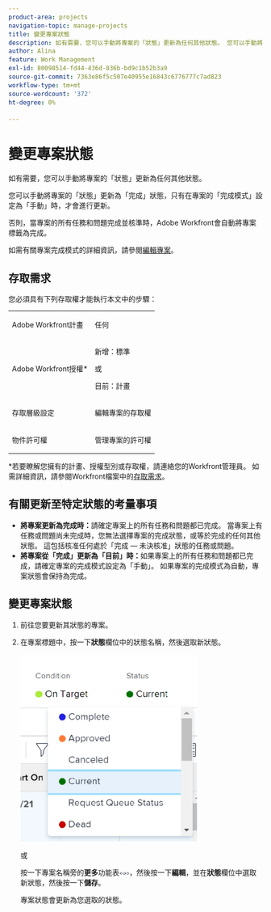 ```yaml
---
product-area: projects
navigation-topic: manage-projects
title: 變更專案狀態
description: 如有需要，您可以手動將專案的「狀態」更新為任何其他狀態。 您可以手動將專案的「狀態」更新為「完成」狀態，只有在專案的「完成模式」設定為「手動」時，才會進行更新。
author: Alina
feature: Work Management
exl-id: 80098514-fd44-436d-836b-bd9c1b52b3a9
source-git-commit: 7363e86f5c507e40955e16843c6776777c7ad823
workflow-type: tm+mt
source-wordcount: '372'
ht-degree: 0%

---
```


# 變更專案狀態

<!--Audited: 02/2024-->

如有需要，您可以手動將專案的「狀態」更新為任何其他狀態。

您可以手動將專案的「狀態」更新為「完成」狀態，只有在專案的「完成模式」設定為「手動」時，才會進行更新。

否則，當專案的所有任務和問題完成並核準時，Adobe Workfront會自動將專案標籤為完成。

如需有關專案完成模式的詳細資訊，請參閱[編輯專案](/help/quicksilver/manage-work/projects/manage-projects/edit-projects.md)。

## 存取需求

您必須具有下列存取權才能執行本文中的步驟：

<table style="table-layout:auto"> 
 <col> 
 <col> 
 <tbody> 
  <tr> 
   <td role="rowheader">Adobe Workfront計畫</td> 
   <td> <p>任何</p> </td> 
  </tr> 
  <tr> 
   <td role="rowheader">Adobe Workfront授權*</td> 
   <td> <p>新增：標準 </p> 
   或
   <p>目前：計畫 </p>
   </td> 
  </tr> 
  <tr> 
   <td role="rowheader">存取層級設定</td> 
   <td> <p>編輯專案的存取權</p> </td> 
  </tr> 
  <tr> 
   <td role="rowheader">物件許可權</td> 
   <td> <p>管理專案的許可權</p> </td> 
  </tr> 
 </tbody> 
</table>

&#42;若要瞭解您擁有的計畫、授權型別或存取權，請連絡您的Workfront管理員。 如需詳細資訊，請參閱Workfront檔案中的[存取需求](/help/quicksilver/administration-and-setup/add-users/access-levels-and-object-permissions/access-level-requirements-in-documentation.md)。

## 有關更新至特定狀態的考量事項

* **將專案更新為完成時：**&#x200B;請確定專案上的所有任務和問題都已完成。 當專案上有任務或問題尚未完成時，您無法選擇專案的完成狀態，或等於完成的任何其他狀態。 這包括核准任何處於「完成 — 未決核准」狀態的任務或問題。
* **將專案從「完成」更新為「目前」時：**&#x200B;如果專案上的所有任務和問題都已完成，請確定專案的完成模式設定為「手動」。 如果專案的完成模式為自動，專案狀態會保持為完成。

## 變更專案狀態

1. 前往您要更新其狀態的專案。
1. 在專案標題中，按一下&#x200B;**狀態**&#x200B;欄位中的狀態名稱，然後選取新狀態。

   ![](assets/change-project-status-in-header-drop-down-nwe-350x371.png)

   或

   按一下專案名稱旁的&#x200B;**更多**&#x200B;功能表![](assets/qs-more-menu.png)，然後按一下&#x200B;**編輯**，並在&#x200B;**狀態**&#x200B;欄位中選取新狀態，然後按一下&#x200B;**儲存**。

   專案狀態會更新為您選取的狀態。
